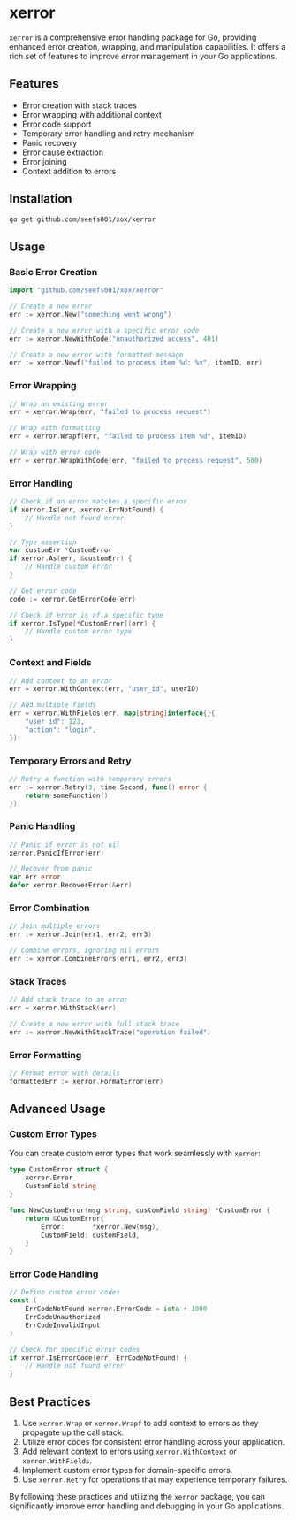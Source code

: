 # xerror

`xerror` is a comprehensive error handling package for Go, providing enhanced error creation, wrapping, and manipulation capabilities. It offers a rich set of features to improve error management in your Go applications.

## Features

- Error creation with stack traces
- Error wrapping with additional context
- Error code support
- Temporary error handling and retry mechanism
- Panic recovery
- Error cause extraction
- Error joining
- Context addition to errors

## Installation

```bash
go get github.com/seefs001/xox/xerror
```

## Usage

### Basic Error Creation

```go
import "github.com/seefs001/xox/xerror"

// Create a new error
err := xerror.New("something went wrong")

// Create a new error with a specific error code
err := xerror.NewWithCode("unauthorized access", 401)

// Create a new error with formatted message
err := xerror.Newf("failed to process item %d: %v", itemID, err)
```

### Error Wrapping

```go
// Wrap an existing error
err = xerror.Wrap(err, "failed to process request")

// Wrap with formatting
err = xerror.Wrapf(err, "failed to process item %d", itemID)

// Wrap with error code
err = xerror.WrapWithCode(err, "failed to process request", 500)
```

### Error Handling

```go
// Check if an error matches a specific error
if xerror.Is(err, xerror.ErrNotFound) {
    // Handle not found error
}

// Type assertion
var customErr *CustomError
if xerror.As(err, &customErr) {
    // Handle custom error
}

// Get error code
code := xerror.GetErrorCode(err)

// Check if error is of a specific type
if xerror.IsType[*CustomError](err) {
    // Handle custom error type
}
```

### Context and Fields

```go
// Add context to an error
err = xerror.WithContext(err, "user_id", userID)

// Add multiple fields
err = xerror.WithFields(err, map[string]interface{}{
    "user_id": 123,
    "action": "login",
})
```

### Temporary Errors and Retry

```go
// Retry a function with temporary errors
err := xerror.Retry(3, time.Second, func() error {
    return someFunction()
})
```

### Panic Handling

```go
// Panic if error is not nil
xerror.PanicIfError(err)

// Recover from panic
var err error
defer xerror.RecoverError(&err)
```

### Error Combination

```go
// Join multiple errors
err := xerror.Join(err1, err2, err3)

// Combine errors, ignoring nil errors
err := xerror.CombineErrors(err1, err2, err3)
```

### Stack Traces

```go
// Add stack trace to an error
err = xerror.WithStack(err)

// Create a new error with full stack trace
err := xerror.NewWithStackTrace("operation failed")
```

### Error Formatting

```go
// Format error with details
formattedErr := xerror.FormatError(err)
```

## Advanced Usage

### Custom Error Types

You can create custom error types that work seamlessly with `xerror`:

```go
type CustomError struct {
    xerror.Error
    CustomField string
}

func NewCustomError(msg string, customField string) *CustomError {
    return &CustomError{
        Error:       *xerror.New(msg),
        CustomField: customField,
    }
}
```

### Error Code Handling

```go
// Define custom error codes
const (
    ErrCodeNotFound xerror.ErrorCode = iota + 1000
    ErrCodeUnauthorized
    ErrCodeInvalidInput
)

// Check for specific error codes
if xerror.IsErrorCode(err, ErrCodeNotFound) {
    // Handle not found error
}
```

## Best Practices

1. Use `xerror.Wrap` or `xerror.Wrapf` to add context to errors as they propagate up the call stack.
2. Utilize error codes for consistent error handling across your application.
3. Add relevant context to errors using `xerror.WithContext` or `xerror.WithFields`.
4. Implement custom error types for domain-specific errors.
5. Use `xerror.Retry` for operations that may experience temporary failures.

By following these practices and utilizing the `xerror` package, you can significantly improve error handling and debugging in your Go applications.
